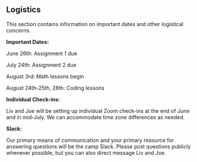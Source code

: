 ## Logistics

This section contains information on important dates and other logistical concerns.

**Important Dates:**

June 26th: Assignment 1 due

July 24th: Assignment 2 due

August 3rd: Math lessons begin

August 24th-25th, 28th: Coding lessons

**Individual Check-ins:**

Liv and Joe will be setting up individual Zoom check-ins at the end of June and in mid-July. We can accommodate time zone differences as needed.

**Slack:**

Our primary means of communication and your primary resource for answering questions will be the camp Slack. Please post questions publicly whenever possible, but you can also direct message Liv and Joe.
